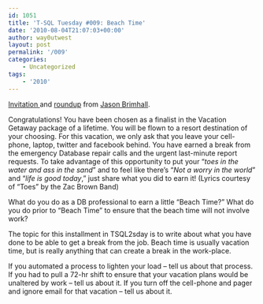 ```yaml
---
id: 1051
title: 'T-SQL Tuesday #009: Beach Time'
date: '2010-08-04T21:07:03+00:00'
author: way0utwest
layout: post
permalink: '/009'
categories:
    - Uncategorized
tags:
    - '2010'
---
```


[Invitation ](http://jasonbrimhall.info/2010/08/03/t-sql-tuesday-009-beach-time/)and [roundup](http://jasonbrimhall.info/2010/08/12/tsql-tuesday-009-roundup/) from [Jason Brimhall](http://jasonbrimhall.info/).

Congratulations! You have been chosen as a finalist in the Vacation Getaway package of a lifetime. You will be flown to a resort destination of your choosing. For this vacation, we only ask that you leave your cell-phone, laptop, twitter and facebook behind. You have earned a break from the emergency Database repair calls and the urgent last-minute report requests. To take advantage of this opportunity to put your “*toes in the water and ass in the sand*” and to feel like there’s “*Not a worry in the world*” and “*life is good today*,” just share what you did to earn it! (Lyrics courtesy of “Toes” by the Zac Brown Band)

What do you do as a DB professional to earn a little “Beach Time?” What do you do prior to “Beach Time” to ensure that the beach time will not involve work?

The topic for this installment in TSQL2sday is to write about what you have done to be able to get a break from the job. Beach time is usually vacation time, but is really anything that can create a break in the work-place. 

If you automated a process to lighten your load – tell us about that process. If you had to pull a 72-hr shift to ensure that your vacation plans would be unaltered by work – tell us about it. If you turn off the cell-phone and pager and ignore email for that vacation – tell us about it.